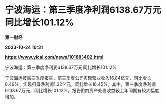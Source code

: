 # 宁波海运：第三季度净利润6138.67万元 同比增长101.12%
**第一财经**

**2023-10-24 10:31**

**https://www.yicai.com/news/101883402.html**

宁波海运：第三季度净利润6138.67万元 同比增长101.12%

宁波海运披露三季度报告，前三季度公司实现营业收入16.84亿元，同比增长8.49%；实现归母净利润1.22亿元，同比增长16.45%。其中，第三季度净利润6138.67万元，同比增长101.12%。报告期内资产处置收益较上年同期有较大幅度增加。